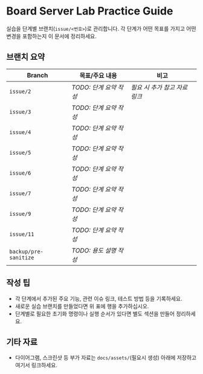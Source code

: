 # Board Server Lab Practice Guide

실습을 단계별 브랜치(`issue/<번호>`)로 관리합니다. 각 단계가 어떤 목표를 가지고 어떤 변경을 포함하는지 이 문서에 정리하세요.

## 브랜치 요약

| Branch | 목표/주요 내용 | 비고 |
| ------ | -------------- | ---- |
| `issue/2` | _TODO: 단계 요약 작성_ | _필요 시 추가 참고 자료 링크_ |
| `issue/3` | _TODO: 단계 요약 작성_ | |
| `issue/4` | _TODO: 단계 요약 작성_ | |
| `issue/5` | _TODO: 단계 요약 작성_ | |
| `issue/6` | _TODO: 단계 요약 작성_ | |
| `issue/7` | _TODO: 단계 요약 작성_ | |
| `issue/9` | _TODO: 단계 요약 작성_ | |
| `issue/11` | _TODO: 단계 요약 작성_ | |
| `backup/pre-sanitize` | _TODO: 용도 설명 작성_ | |

## 작성 팁
- 각 단계에서 추가된 주요 기능, 관련 이슈 링크, 테스트 방법 등을 기록하세요.
- 새로운 실습 브랜치를 만들었다면 위 표에 행을 추가하십시오.
- 단계별로 필요한 초기화 명령이나 실행 순서가 있다면 별도 섹션을 만들어 정리하세요.

## 기타 자료
- 다이어그램, 스크린샷 등 부가 자료는 `docs/assets/`(필요시 생성) 아래에 저장하고 여기서 링크하세요.
